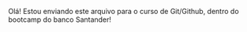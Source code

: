 Olá! Estou enviando este arquivo para o curso de Git/Github, dentro do bootcamp do banco Santander!
